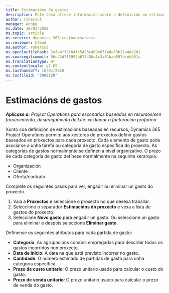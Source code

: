 ```yaml
---
title: Estimacións de gastos
description: Este tema ofrece información sobre a definición ou estimación de gastos baseados en proxectos.
author: ruhercul
manager: Annbe
ms.date: 10/01/2020
ms.topic: article
ms.service: dynamics-365-customerservice
ms.reviewer: kfend
ms.author: ruhercul
ms.openlocfilehash: 2afe4ff2f84fc5426c409e6314da73b11a4de281
ms.sourcegitcommit: 56c42d7f5995a674426a1c2a81bae897dceb391c
ms.translationtype: HT
ms.contentlocale: gl-ES
ms.lasthandoff: 10/01/2020
ms.locfileid: "3908120"
---
```

# <a name="expense-estimates"></a>Estimacións de gastos
_**Aplícase a:** Project Operations para escenarios baseados en recursos/sen fornecemento, despregamento de Lite: xestionar a facturación proforma_

Xunto coa definición de estimacións baseadas en recursos, Dynamics 365 Project Operations permite aos xestores de proxectos definir gastos baseados en proxectos para cada proxecto. Cada elemento de gasto pode asociarse a unha tarefa ou categoría de gasto específica do proxecto. As categorías de gastos normalmente se definen a nivel organizativo. O prezo de cada categoría de gasto defínese normalmente na seguinte xerarquía:

- Organización
- Cliente
- Oferta/contrato

Complete os seguintes pasos para ver, engadir ou eliminar un gasto do proxecto.

1. Vaia a **Proxectos** e seleccione o proxecto no que desexa traballar.
2. Seleccione o separador **Estimacións do proxecto** e vexa a lista de gastos do proxecto.
3. Seleccione **Novo gasto** para engadir un gasto. Ou seleccione un gasto para eliminar e despois seleccione **Eliminar gasto**.

Defínense os seguintes atributos para cada partida de gasto:

- **Categoría**: As agrupacións comúns empregadas para describir todos os gastos incorridos nun proxecto.
- **Data de inicio**: A data na que está previsto incorrer no gasto.
- **Cantidade**: O número estimado de partidas de gasto para unha categoría específica.
- **Prezo de custo unitario**: O prezo unitario usado para calcular o custo do gasto.
- **Prezo de venda unitario**: O prezo unitario usado para calcular o prezo de venda do gasto.

